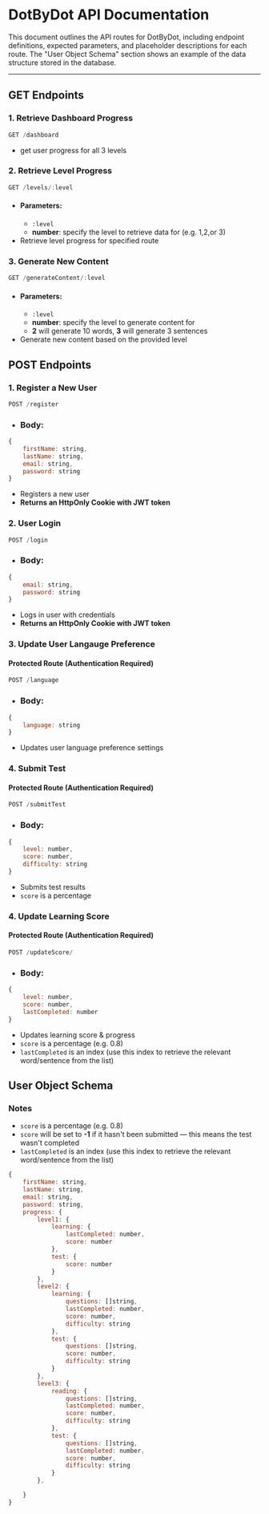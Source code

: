 # DotByDot API Documentation

This document outlines the API routes for DotByDot, including endpoint definitions, expected parameters, and placeholder descriptions for each route. The "User Object Schema" section shows an example of the data structure stored in the database.

---

## GET Endpoints

### 1. Retrieve Dashboard Progress

```javascript
GET /dashboard
```
* get user progress for all 3 levels

### 2. Retrieve Level Progress

```javascript
GET /levels/:level
```
* #### **Parameters**:
    * `:level`
    * **number**: specify the level to retrieve data for (e.g. 1,2,or 3)
* Retrieve level progress for specified route


### 3. Generate New Content

```javascript
GET /generateContent/:level
```
* #### **Parameters**:
    * `:level`
    * **number**: specify the level to generate content for
    * **2** will generate 10 words, **3** will generate 3 sentences
* Generate new content based on the provided level

## POST Endpoints

### 1. Register a New User

```javascript
POST /register
```
* ### **Body**:
```javascript
{
    firstName: string,
    lastName: string,
    email: string,
    password: string
}
```
* Registers a new user
* **Returns an HttpOnly Cookie with JWT token**

### 2. User Login

```javascript
POST /login
```
* ### **Body**:
```javascript
{
    email: string,
    password: string
}
```
* Logs in user with credentials
* **Returns an HttpOnly Cookie with JWT token**

### 3. Update User Langauge Preference
#### Protected Route (Authentication Required)

```javascript
POST /language
```
* ### **Body**:
```javascript
{
    language: string
}
```
* Updates user language preference settings

### 4. Submit Test
#### Protected Route (Authentication Required)

```javascript
POST /submitTest
```
* ### **Body**:
```javascript
{
    level: number,
    score: number,
    difficulty: string
}
```
* Submits test results
* `score` is a percentage

### 4. Update Learning Score
#### Protected Route (Authentication Required)

```javascript
POST /updateScore/
```
* ### **Body**:
```javascript
{
    level: number,
    score: number,
    lastCompleted: number
}
```
* Updates learning score & progress
* `score` is a percentage (e.g. 0.8)
* `lastCompleted` is an index (use this index to retrieve the relevant word/sentence from the list)

## User Object Schema

### Notes
* `score` is a percentage (e.g. 0.8)
* `score` will be set to **-1** if it hasn't been submitted — this means the test wasn't completed
* `lastCompleted` is an index (use this index to retrieve the relevant word/sentence from the list)
```javascript
{
    firstName: string,
    lastName: string,
    email: string,
    password: string,
    progress: {
        level1: {
            learning: {
                lastCompleted: number,
                score: number
            },
            test: {
                score: number
            }
        },
        level2: {
            learning: {
                questions: []string,
                lastCompleted: number,
                score: number,
                difficulty: string
            },
            test: {
                questions: []string,
                score: number,
                difficulty: string
            }
        },
        level3: {
            reading: {
                questions: []string,
                lastCompleted: number,
                score: number,
                difficulty: string
            },
            test: {
                questions: []string,
                lastCompleted: number,
                score: number,
                difficulty: string
            }
        },

    }
}
```

